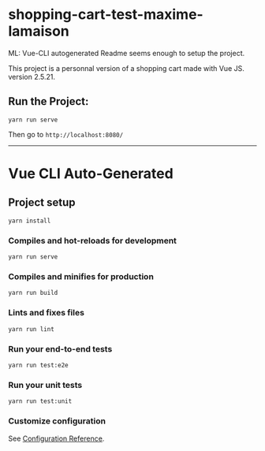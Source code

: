 # shopping-cart-test-maxime-lamaison

ML: Vue-CLI autogenerated Readme seems enough to setup the project.

This project is a personnal version of a shopping cart made with Vue JS. version 2.5.21.

## Run the Project: 
```
yarn run serve
```

Then go to `http://localhost:8080/`

---

# Vue CLI Auto-Generated

## Project setup
```
yarn install
```

### Compiles and hot-reloads for development
```
yarn run serve
```

### Compiles and minifies for production
```
yarn run build
```

### Lints and fixes files
```
yarn run lint
```

### Run your end-to-end tests
```
yarn run test:e2e
```

### Run your unit tests
```
yarn run test:unit
```

### Customize configuration
See [Configuration Reference](https://cli.vuejs.org/config/).
